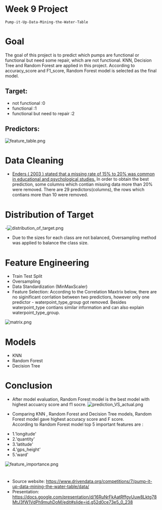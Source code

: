 # Week 9 Project  
`Pump-it-Up-Data-Mining-the-Water-Table`

# Goal
The goal of this project is to predict which pumps are functional or functional but need some repair, which are not functional. KNN, Decision Tree and Random Forest are applied in this project. According to accuracy_score and F1_score, Random Forest model is selected as the final model. 

## Target: 
- not functional :0
- functional :1
- functional but need to repair :2

## Predictors:
![feature_table.png](feature_table.png)
           
# Data Cleaning
- [Enders ( 2003 ) stated that a missing rate of 15% to 20% was common in educational and psychological studies.](https://psycnet.apa.org/record/2003-09632-006) In order to obtain the best prediction, some columns which contian missing data more than 20% were removed.  There are 29 predictors(columns), the rows which contians more than 10 were removed. 

# Distribution of Target
-![distribution_of_target.png](distribution_of_target.png)
- Due to the sizes for each class are not balanced, Oversampling method was applied to balance the class size.
 
# Feature Engineering
- Train Test Split
- Oversampling
- Data Standardization (MinMaxScaler)
- Feature Selection:  According to the Correlation Maxtrix below, there are no siginificant corrlation between two predictiors, however only one predictor - waterpoint_type_group got removed. Besides waterpoint_type contians similar information and can also explain waterpoint_type_group.  
  
![matrix.png](matrix.png)


# Models
- KNN         
- Random Forest 
- Decision Tree

# Conclusion
- After model evaluation, Random Forest model is the best model with highest accuarcy score and f1 socre. 
 ![prediction_VS_actual.png](prediction_VS_actual.png)
  
- Comparing KNN , Random Forest and Decision Tree models, Random Forest model gave highest accuracy score and F score.  
According to Random Forest model top 5 important features are :
 * 1.'longitude' 
 * 2.'quantity'
 * 3.'latitude'
 * 4.'gps_height'
 * 5.'ward'
 
 ![feature_importance.png](feature_importance.png)

 
 #    
- Source website: https://www.drivendata.org/competitions/7/pump-it-up-data-mining-the-water-table/data/
- Presentation:
https://docs.google.com/presentation/d/16RuNrFkAatRffgyUuw8Lktg78MtJ3fW1VdPh9muhDoM/edit#slide=id.g52d0ce73e5_0_238
